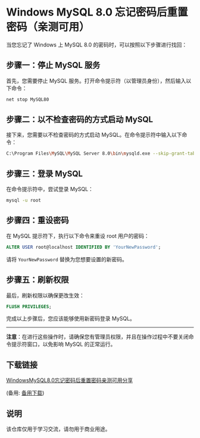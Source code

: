 # Windows MySQL 8.0 忘记密码后重置密码（亲测可用）

当您忘记了 Windows 上 MySQL 8.0 的密码时，可以按照以下步骤进行找回：

## 步骤一：停止 MySQL 服务

首先，您需要停止 MySQL 服务。打开命令提示符（以管理员身份），然后输入以下命令：

```bash
net stop MySQL80
```

## 步骤二：以不检查密码的方式启动 MySQL

接下来，您需要以不检查密码的方式启动 MySQL。在命令提示符中输入以下命令：

```bash
C:\Program Files\MySQL\MySQL Server 8.0\bin\mysqld.exe --skip-grant-tables --skip-networking
```

## 步骤三：登录 MySQL

在命令提示符中，尝试登录 MySQL：

```bash
mysql -u root
```

## 步骤四：重设密码

在 MySQL 提示符下，执行以下命令来重设 root 用户的密码：

```sql
ALTER USER root@localhost IDENTIFIED BY 'YourNewPassword';
```

请将 `YourNewPassword` 替换为您想要设置的新密码。

## 步骤五：刷新权限

最后，刷新权限以确保更改生效：

```sql
FLUSH PRIVILEGES;
```

完成以上步骤后，您应该能够使用新密码登录 MySQL。

---

**注意**：在进行这些操作时，请确保您有管理员权限，并且在操作过程中不要关闭命令提示符窗口，以免影响 MySQL 的正常运行。

## 下载链接
[WindowsMySQL8.0忘记密码后重置密码亲测可用分享](https://pan.quark.cn/s/742fafa97c4f) 

(备用: [备用下载](https://pan.baidu.com/s/1cov7DkdGYD0VYTw56K1lkA?pwd=1234))

## 说明

该仓库仅用于学习交流，请勿用于商业用途。
